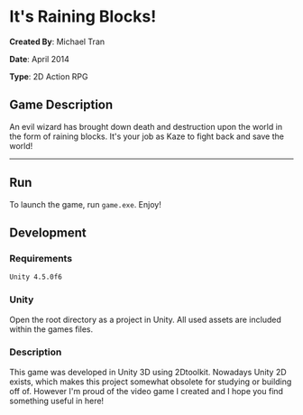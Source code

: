 # It's Raining Blocks!

**Created By**: Michael Tran

**Date**: April 2014

**Type**: 2D Action RPG

## Game Description

An evil wizard has brought down death and destruction upon the world in the form of raining blocks. It's your job as Kaze to fight back and save the world!

---

## Run

To launch the game, run `game.exe`. Enjoy!

## Development

### Requirements

```Rich Text Format
Unity 4.5.0f6
```

### Unity

Open the root directory as a project in Unity. All used assets are included within the games files.

### Description

This game was developed in Unity 3D using 2Dtoolkit. Nowadays Unity 2D exists, which makes this project somewhat obsolete for studying or building off of. However I'm proud of the video game I created and I hope you find something useful in here!